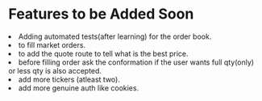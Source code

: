 # <div>Features to be Added Soon<div>
<li> Adding  automated tests(after learning) for the order book.</li> 
<li> to fill market orders. </li>
<li> to add the quote route to tell what is the best price. </li>
<li> before filling  order ask the conformation if the user wants full qty(only) or less qty is also accepted. </li>
<li> add more tickers (atleast two). </li>
<li> add more genuine auth like cookies.</li>
